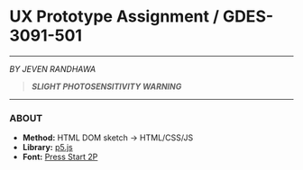 # UX Prototype Assignment / GDES-3091-501
---
_BY JEVEN RANDHAWA_
> **_SLIGHT PHOTOSENSITIVITY WARNING_**

---

### ABOUT
- **Method:** HTML DOM sketch → HTML/CSS/JS
- **Library:** [p5.js](https://p5js.org/download/)
- **Font:** [Press Start 2P](https://fonts.google.com/specimen/Press+Start+2P)
